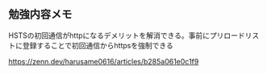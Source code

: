 <h2>勉強内容メモ</h2>

<p>HSTSの初回通信がhttpになるデメリットを解消できる。事前にプリロードリストに登録することで初回通信からhttpsを強制できる</p>

<ref>https://zenn.dev/harusame0616/articles/b285a061e0c1f9</ref>